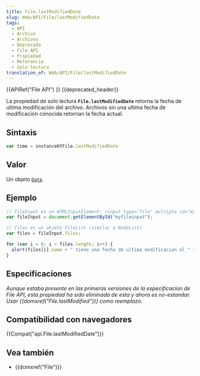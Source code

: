 ```yaml
---
title: File.lastModifiedDate
slug: Web/API/File/lastModifiedDate
tags:
  - API
  - Archivo
  - Archivos
  - Deprecado
  - File API
  - Propiedad
  - Referencia
  - Solo lectura
translation_of: Web/API/File/lastModifiedDate
---
```


{{APIRef("File API") }} {{deprecated_header}}

La propiedad de solo lectura **`File.lastModifiedDate`** retorna la fecha de ultima modificación del archivo. Archivos sin una ultima fecha de modificación conocida retornan la fecha actual.

## Sintaxis

```js
var time = instanceOfFile.lastModifiedDate
```

## Valor

Un objeto [`Date`](/en-US/docs/Web/JavaScript/Reference/Global_Objects/Date).

## Ejemplo

```js
// fileInput es un HTMLInputElement: <input type="file" multiple id="myfileinput">
var fileInput = document.getElementById("myfileinput");

// files es un objeto FileList (similar a NodeList)
var files = fileInput.files;

for (var i = 0; i < files.length; i++) {
  alert(files[i].name + " tiene una fecha de ultima modificacion el " + files[i].lastModifiedDate);
}
```

## Especificaciones

_Aunque estaba presente en las primeras versiones de la especificacion de File API, esta propiedad ha sido eliminada de esta y ahora es no-estandar. Usar {{domxref("File.lastModified")}} como reemplazo._

## Compatibilidad con navegadores

{{Compat("api.File.lastModifiedDate")}}

## Vea también

- {{domxref("File")}}

